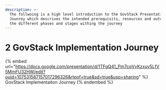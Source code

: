 ```yaml
---
description: >-
  The follwoing is a high level introduction to the GovStack Presentation
  Jounrey which descrives the intended prerequisits, resources and outcomes on
  the different phases and stages withing the journey
---
```


# 2 GovStack Implementation Journey

{% embed url="https://docs.google.com/presentation/d/1TFgQ41_Pm7cqVyKzxuv5LfV5MmFU32HW/edit?ouid=107531587157017296326&rtpof=true&sd=true&usp=sharing" %}
GovStack Implementaiton Journey
{% endembed %}
